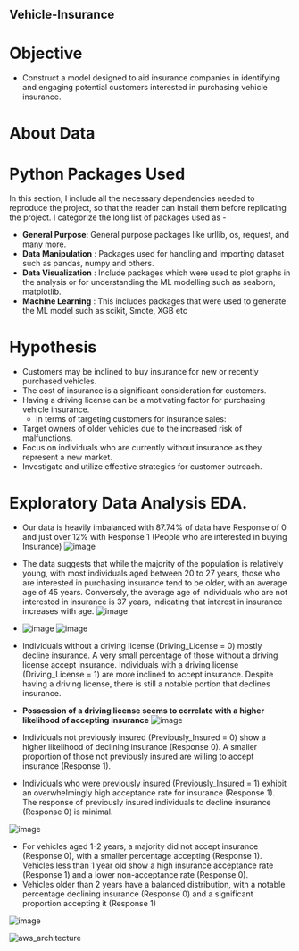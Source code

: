 ## Vehicle-Insurance

# Objective 
* Construct a model designed to aid insurance companies in identifying and engaging potential customers interested in purchasing vehicle insurance.

# About Data


# Python Packages Used
In this section, I include all the necessary dependencies needed to reproduce the project, so that the reader can install them before replicating the project. I categorize the long list of packages used as -

* **General Purpose**: General purpose packages like urllib, os, request, and many more.
* **Data Manipulation** : Packages used for handling and importing dataset such as pandas, numpy and others.
* **Data Visualization** : Include packages which were used to plot graphs in the analysis or for understanding the ML modelling such as seaborn, matplotlib.
* **Machine Learning** : This includes packages that were used to generate the ML model such as scikit, Smote, XGB etc

# Hypothesis
* Customers may be inclined to buy insurance for new or recently purchased vehicles.
* The cost of insurance is a significant consideration for customers.
* Having a driving license can be a motivating factor for purchasing vehicle insurance.
   * In terms of targeting customers for insurance sales:
* Target owners of older vehicles due to the increased risk of malfunctions.
* Focus on individuals who are currently without insurance as they represent a new market.
* Investigate and utilize effective strategies for customer outreach.

# Exploratory Data Analysis EDA.
* Our data is heavily imbalanced  with 87.74% of data have Response of 0 and just over 12% with Response 1 (People who are interested in buying Insurance)
   ![image](https://github.com/chinmay002/Vehicle-Insurance/assets/60249099/5c3e4954-0a5c-48ba-8e1d-b0b8cf3451a0)

* The data suggests that while the majority of the population is relatively young, with most individuals aged between 20 to 27 years, those who are interested in purchasing insurance tend to be older, with an average age of 45 years. Conversely, the average age of individuals who are not interested in insurance is 37 years, indicating that interest in insurance increases with age.
  ![image](https://github.com/chinmay002/Vehicle-Insurance/assets/60249099/0cfe51d0-e0e1-41be-818a-205eedffa1e2)

* ![image](https://github.com/chinmay002/Vehicle-Insurance/assets/60249099/e1b5e8c7-f933-412f-801a-c3e2e8e1a488)
 ![image](https://github.com/chinmay002/Vehicle-Insurance/assets/60249099/5eb60d85-6854-4ff0-bec1-0d88f85f2083)

* Individuals without a driving license (Driving_License = 0) mostly decline insurance. A very small percentage of those without a driving license accept insurance.
Individuals with a driving license (Driving_License = 1) are more inclined to accept insurance. Despite having a driving license, there is still a notable portion that declines insurance.
* **Possession of a driving license seems to correlate with a higher likelihood of accepting insurance**
![image](https://github.com/chinmay002/Vehicle-Insurance/assets/60249099/4c3d6478-85de-4a4a-8306-daeb3ca8c0a4)

* Individuals not previously insured (Previously_Insured = 0) show a higher likelihood of declining insurance (Response 0). A smaller proportion of those not previously insured are willing to accept insurance (Response 1).
* Individuals who were previously insured (Previously_Insured = 1) exhibit an overwhelmingly high acceptance rate for insurance (Response 1). The response of previously insured individuals to decline insurance (Response 0) is minimal.

![image](https://github.com/chinmay002/Vehicle-Insurance/assets/60249099/88992a47-413d-4703-a1a6-f7b3e247b655)

* For vehicles aged 1-2 years, a majority did not accept insurance (Response 0), with a smaller percentage accepting (Response 1). Vehicles less than 1 year old show a high insurance acceptance rate (Response 1) and a lower non-acceptance rate (Response 0).
* Vehicles older than 2 years have a balanced distribution, with a notable percentage declining insurance (Response 0) and a significant proportion accepting it (Response 1)


![image](https://github.com/chinmay002/Vehicle-Insurance/assets/60249099/59c7d50d-1ae7-4b9f-adf1-de538bce24b3)



![aws_architecture](https://github.com/chinmay002/Vehicle-Insurance/assets/60249099/d93f7ca9-41c3-4ddf-a49a-54f7d9fd70f8)
